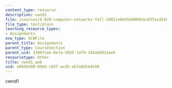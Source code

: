 ```yaml
---
content_type: resource
description: cwnd1
file: /courses/6-829-computer-networks-fall-2002/e6645d9009e5c83facd2eb7a0d24de50_cwnd1.awk
file_type: text/plain
learning_resource_types:
- Assignments
ocw_type: OCWFile
parent_title: Assignments
parent_type: CourseSection
parent_uid: 33907cee-8e7a-5925-14f9-144ab9914aeb
resourcetype: Other
title: cwnd1.awk
uid: e6645d90-09e5-c83f-acd2-eb7a0d24de50
---
```

cwnd1